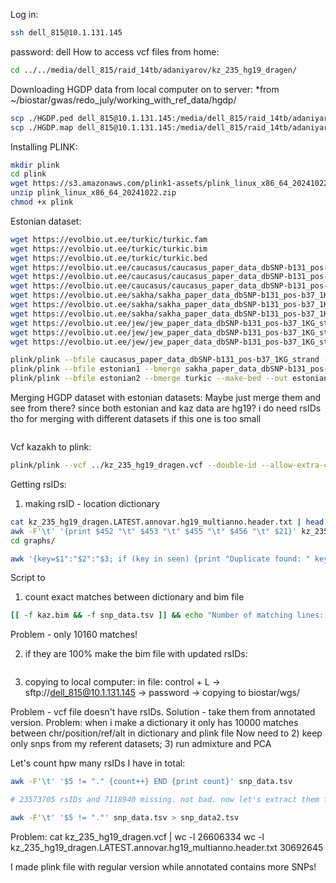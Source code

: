 Log in: 
```bash
ssh dell_815@10.1.131.145
```

password: dell
How to access vcf files from home: 
```bash
cd ../../media/dell_815/raid_14tb/adaniyarov/kz_235_hg19_dragen/
```

Downloading HGDP data from local computer on to server:
*from ~/biostar/gwas/redo_july/working_with_ref_data/hgdp/
```bash
scp ./HGDP.ped dell_815@10.1.131.145:/media/dell_815/raid_14tb/adaniyarov/kz_235_hg19_dragen/graphs
scp ./HGDP.map dell_815@10.1.131.145:/media/dell_815/raid_14tb/adaniyarov/kz_235_hg19_dragen/graphs
```

Installing PLINK:
```bash
mkdir plink
cd plink
wget https://s3.amazonaws.com/plink1-assets/plink_linux_x86_64_20241022.zip
unzip plink_linux_x86_64_20241022.zip
chmod +x plink
```

Estonian dataset:
```bash
wget https://evolbio.ut.ee/turkic/turkic.fam
wget https://evolbio.ut.ee/turkic/turkic.bim
wget https://evolbio.ut.ee/turkic/turkic.bed
wget https://evolbio.ut.ee/caucasus/caucasus_paper_data_dbSNP-b131_pos-b37_1KG_strand.bim
wget https://evolbio.ut.ee/caucasus/caucasus_paper_data_dbSNP-b131_pos-b37_1KG_strand.fam
wget https://evolbio.ut.ee/caucasus/caucasus_paper_data_dbSNP-b131_pos-b37_1KG_strand.bed
wget https://evolbio.ut.ee/sakha/sakha_paper_data_dbSNP-b131_pos-b37_1KG_strand.bim
wget https://evolbio.ut.ee/sakha/sakha_paper_data_dbSNP-b131_pos-b37_1KG_strand.fam
wget https://evolbio.ut.ee/sakha/sakha_paper_data_dbSNP-b131_pos-b37_1KG_strand.bed
wget https://evolbio.ut.ee/jew/jew_paper_data_dbSNP-b131_pos-b37_1KG_strand.bim
wget https://evolbio.ut.ee/jew/jew_paper_data_dbSNP-b131_pos-b37_1KG_strand.fam
wget https://evolbio.ut.ee/jew/jew_paper_data_dbSNP-b131_pos-b37_1KG_strand.bed

plink/plink --bfile caucasus_paper_data_dbSNP-b131_pos-b37_1KG_strand --bmerge jew_paper_data_dbSNP-b131_pos-b37_1KG_strand --make-bed --out ./estonian1
plink/plink --bfile estonian1 --bmerge sakha_paper_data_dbSNP-b131_pos-b37_1KG_strand --make-bed --out estonian2
plink/plink --bfile estonian2 --bmerge turkic --make-bed --out estonian3
```

Merging HGDP dataset with estonian datasets:
Maybe just merge them and see from there? since both estonian and kaz data are hg19? i do need rsIDs tho for merging with different datasets if this one is too small
```bash

```

Vcf kazakh to plink:
```bash
plink/plink --vcf ../kz_235_hg19_dragen.vcf --double-id --allow-extra-chr --make-bed --out kaz
```

Getting rsIDs:
1) making rsID - location dictionary
```bash
cat kz_235_hg19_dragen.LATEST.annovar.hg19_multianno.header.txt | head -n 200 > graphs/header_vcf.tsv
awk -F'\t' '{print $452 "\t" $453 "\t" $455 "\t" $456 "\t" $21}' kz_235_hg19_dragen.LATEST.annovar.hg19_multianno.header.txt > graphs/snp_data.tsv
cd graphs/
```

```bash
awk '{key=$1":"$2":"$3; if (key in seen) {print "Duplicate found: " key; duplicates=1} else {seen[key]=1}} END {if (!duplicates) print "No duplicates found in chromosome-start-end triplets."}' snp_data.tsv
```

Script to 
1) count exact matches between dictionary and bim file

```bash
[[ -f kaz.bim && -f snp_data.tsv ]] && echo "Number of matching lines: $(awk 'BEGIN {FS=OFS="\t"} NR==FNR {dict[$1"\t"$2"\t"$3"\t"$4]=1; next} {if (($1"\t"$4"\t"$5"\t"$6) in dict) count++} END {print count}' snp_data.tsv kaz.bim)" || echo "Error: Required files kaz.bim or snp_data.tsv not found!"
```
Problem - only 10160 matches!
 
2) if they are 100% make the bim file with updated rsIDs:
```bash

```


3) copying to local computer: in file: control + L -> sftp://dell_815@10.1.131.145 -> password -> copying to biostar/wgs/

Problem - vcf file doesn't have rsIDs. Solution - take them from annotated version. Problem: when i make a dictionary it only has 10000 matches between chr/position/ref/alt in dictionary and plink file
Now need to 2) keep only snps from my referent datasets; 3) run admixture and PCA

Let's count hpw many rsIDs I have in total:
```bash
awk -F'\t' '$5 != "." {count++} END {print count}' snp_data.tsv

# 23573705 rsIDs and 7118940 missing. not bad. now let's extract them for our refined dictionary

awk -F'\t' '$5 != "."' snp_data.tsv > snp_data2.tsv

```
Problem:
cat kz_235_hg19_dragen.vcf | wc -l
26606334
wc -l kz_235_hg19_dragen.LATEST.annovar.hg19_multianno.header.txt 
30692645 

I made plink file with regular version while annotated contains more SNPs!
